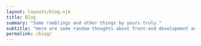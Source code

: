 ```yaml
---
layout: layouts/blog.njk
title: Blog
summary: "Some ramblings and other things by yours truly."
subtitle: "Here are some random thoughts about front-end development and other things. I know it ain't much, but it's honest."
permalink: /blog/
---
```

